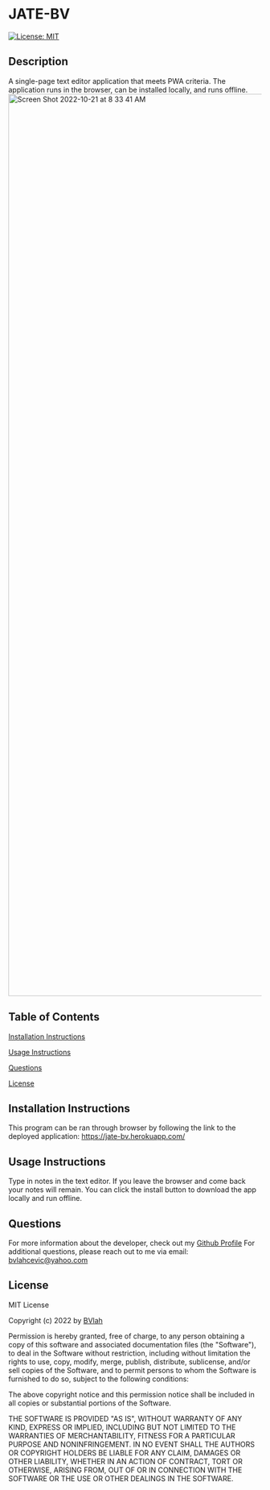 # JATE-BV
[![License: MIT](https://img.shields.io/badge/License-MIT-yellow.svg)](https://opensource.org/licenses/MIT)

## Description
A single-page text editor application that meets PWA criteria. The application runs in the browser, can be installed locally, and runs offline.
<img width="1792" alt="Screen Shot 2022-10-21 at 8 33 41 AM" src="https://user-images.githubusercontent.com/78816141/197197650-39671e05-eafe-42b2-8f6f-0e9e5c37a878.png">
## Table of Contents
[Installation Instructions](#installation-instructions)    

[Usage Instructions](#usage-instructions)
  
[Questions](#questions)  

[License](#License)
  
## Installation Instructions
This program can be ran through browser by following the link to the deployed application:
https://jate-bv.herokuapp.com/

## Usage Instructions
Type in notes in the text editor. If you leave the browser and come back your notes will remain. You can click the install button to download the app locally and run offline.

## Questions
For more information about the developer, check out my [Github Profile](https://github.com/BVlah)
For additional questions, please reach out to me via email: [bvlahcevic@yahoo.com](bvlahcevic@yahoo.com)

## License
MIT License

Copyright (c) 2022 by [BVlah](https://github.com/BVlah)

Permission is hereby granted, free of charge, to any person obtaining a copy
of this software and associated documentation files (the "Software"), to deal
in the Software without restriction, including without limitation the rights
to use, copy, modify, merge, publish, distribute, sublicense, and/or sell
copies of the Software, and to permit persons to whom the Software is
furnished to do so, subject to the following conditions:

The above copyright notice and this permission notice shall be included in all
copies or substantial portions of the Software.

THE SOFTWARE IS PROVIDED "AS IS", WITHOUT WARRANTY OF ANY KIND, EXPRESS OR
IMPLIED, INCLUDING BUT NOT LIMITED TO THE WARRANTIES OF MERCHANTABILITY,
FITNESS FOR A PARTICULAR PURPOSE AND NONINFRINGEMENT. IN NO EVENT SHALL THE
AUTHORS OR COPYRIGHT HOLDERS BE LIABLE FOR ANY CLAIM, DAMAGES OR OTHER
LIABILITY, WHETHER IN AN ACTION OF CONTRACT, TORT OR OTHERWISE, ARISING FROM,
OUT OF OR IN CONNECTION WITH THE SOFTWARE OR THE USE OR OTHER DEALINGS IN THE
SOFTWARE.
